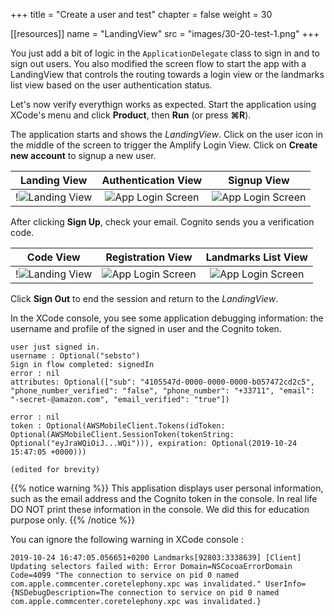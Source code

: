 +++
title = "Create a user and test"
chapter = false
weight = 30

[[resources]]
  name = "LandingView"
  src = "images/30-20-test-1.png"
+++

You just add a bit of logic in the `ApplicationDelegate` class to sign in and to sign out users.  You also modified the screen flow to start the app with a LandingView that controls the routing towards a login view or the landmarks list view based on the user authentication status.

Let's now verify everythign works as expected.  Start the application using XCode's menu and click **Product**, then **Run** (or press **&#8984;R**).

The application starts and shows the *LandingView*.  Click on the user icon in the middle of the screen to trigger the Amplify Login View. Click on **Create new account** to signup a new user.

Landing View | Authentication View | Signup View
:---: | :---: | :---: |
!![Landing View](/images/30-20-test-1.png) | ![App Login Screen](/images/30-20-test-2.png) | ![App Login Screen](/images/30-20-test-3.png) |


After clicking **Sign Up**, check your email.  Cognito sends you a verification code.

Code View | Registration View | Landmarks List View
:---: | :---: | :---: |
!![Landing View](/images/30-20-test-4.png) | ![App Login Screen](/images/30-20-test-5.png) | ![App Login Screen](/images/30-20-test-6.png) |

Click **Sign Out** to end the session and return to the *LandingView*.

In the XCode console, you see some application debugging information: the username and profile of the signed in user and the Cognito token.  

```text 
user just signed in.
username : Optional("sebsto")
Sign in flow completed: signedIn
error : nil
attributes: Optional(["sub": "4105547d-0000-0000-0000-b057472cd2c5", "phone_number_verified": "false", "phone_number": "+33711", "email": "-secret-@amazon.com", "email_verified": "true"])

error : nil
token : Optional(AWSMobileClient.Tokens(idToken: Optional(AWSMobileClient.SessionToken(tokenString: Optional("eyJraWQiOiJ...WQi"))), expiration: Optional(2019-10-24 15:47:05 +0000)))

(edited for brevity)
```


{{% notice warning %}}
This applisation displays user personal information, such as the email address and the Cognito token in the console.  In real life DO NOT print these information in the console.  We did this for education purpose only.
{{% /notice %}}

You can ignore the following warning in XCode console :

```text 
2019-10-24 16:47:05.056651+0200 Landmarks[92803:3338639] [Client] Updating selectors failed with: Error Domain=NSCocoaErrorDomain Code=4099 "The connection to service on pid 0 named com.apple.commcenter.coretelephony.xpc was invalidated." UserInfo={NSDebugDescription=The connection to service on pid 0 named com.apple.commcenter.coretelephony.xpc was invalidated.}
```
